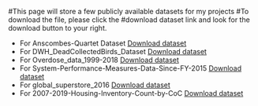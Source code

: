 

 
#This page will store a few publicly available datasets for my projects
#To download the file, please click the #download dataset link and look for the download button to your right.
* For Anscombes-Quartet Dataset [Download dataset](/Datasets/anscombes-quartet.xlsx)
* For DWH_DeadCollectedBirds_Dataset [Download dataset](/Datasets/DWH_DeadCollectedBirds_Dataset.xlsx)
* For Overdose_data_1999-2018 [Download dataset](/Datasets/Overdose_data_1999-2018.xlsx)
* For System-Performance-Measures-Data-Since-FY-2015 [Download dataset](/Datasets/System-Performance-Measures-Data-Since-FY-2015.xls)
* For global_superstore_2016 [Download dataset](/Datasets/global_superstore_2016.xlsx)
* For 2007-2019-Housing-Inventory-Count-by-CoC [Download dataset](/Datasets/2007-2019-Housing-Inventory-Count-by-CoC.xlsx)



